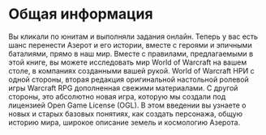 # Общая информация
Вы кликали по юнитам  и выполняли задания онлайн. Теперь у вас есть шанс перенести Азерот и его истории, вместе с героями и эпичными баталиями, прямо в наш мир. Вместе с правилами, предлагаемыми в этой книге, вы можете исследовать мир World of Warcraft на вашем столе, в компаниях созданными вашей рукой. World of Warcraft НРИ с одной стороны, вторая редакция оригинальной настольной ролевой игры Warcraft RPG дополненная свежими материалами. С другой стороны, это абсолютно новая игра, которую мы создали под лицензией Open Game License (OGL). В этом введении вы узнаете о новых и старых базовых понятиях, как создать персонажа, общую историю мира, широкое описание земель и космологию Азерота.